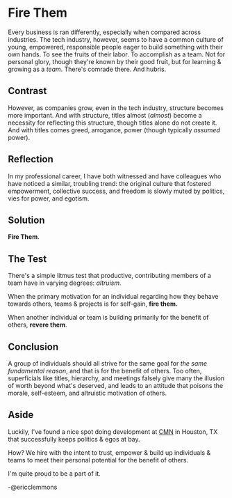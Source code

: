 # Fire Them

Every business is ran differently, especially when compared across industries.  The tech industry, however, seems to have a common culture of young, empowered, responsible people eager to build something with their own hands.  To see the fruits of their labor.  To accomplish as a team.  Not for personal glory, though they're known by their good fruit, but for learning & growing as a *team*.  There's comrade there.  And hubris.

## Contrast

However, as companies grow, even in the tech industry, structure becomes more important.  And with structure, titles almost (*almost*) become a necessity for reflecting this structure, though titles alone do not create it.  And with titles comes greed, arrogance, power (though typically *assumed* power).

## Reflection

In my professional career, I have both witnessed and have colleagues who have noticed a similar, troubling trend: the original culture that fostered empowerment, collective success, and freedom is slowly muted by politics, vies for power, and egotism.

## Solution

**Fire Them**.

## The Test

There's a simple litmus test that productive, contributing members of a team have in varying degrees: *altruism*.

When the primary motivation for an individual regarding how they behave towards others, teams & projects is for self-gain, **fire them.**

When another individual or team is building primarily for the benefit of others, **revere them**.

## Conclusion

A group of individuals should all strive for the same goal for *the same fundamental reason*, and that is for the benefit of others.  Too often, superficials like titles, hierarchy, and meetings falsely give many the illusion of worth beyond what's deserved, and leads to an attitude that poisons the morale, self-esteem, and altruistic motivation of others.

## Aside

Luckily, I've found a nice spot doing development at [CMN](http://cmn.com/) in Houston, TX that successfully keeps politics & egos at bay.

How?  We hire with the intent to trust, empower & build up individuals & teams to meet their personal potential for the benefit of others.

I'm quite proud to be a part of it.

-@ericclemmons
